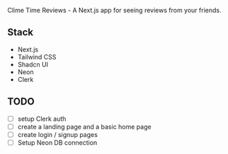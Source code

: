 Clime Time Reviews - A Next.js app for seeing reviews from your friends.

## Stack

- Next.js
- Tailwind CSS
- Shadcn UI
- Neon
- Clerk

## TODO

- [ ] setup Clerk auth
- [ ] create a landing page and a basic home page
- [ ] create login / signup pages
- [ ] Setup Neon DB connection
